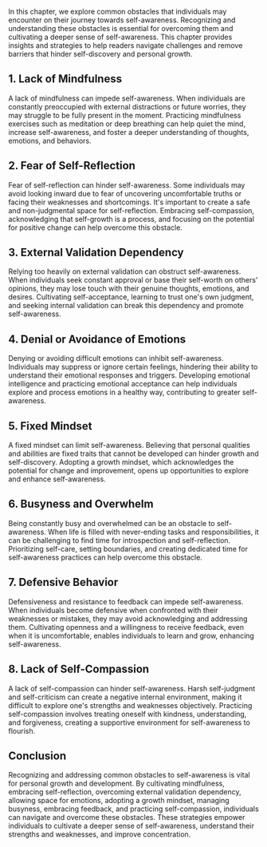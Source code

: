 
In this chapter, we explore common obstacles that individuals may encounter on their journey towards self-awareness. Recognizing and understanding these obstacles is essential for overcoming them and cultivating a deeper sense of self-awareness. This chapter provides insights and strategies to help readers navigate challenges and remove barriers that hinder self-discovery and personal growth.

**1. Lack of Mindfulness**
--------------------------

A lack of mindfulness can impede self-awareness. When individuals are constantly preoccupied with external distractions or future worries, they may struggle to be fully present in the moment. Practicing mindfulness exercises such as meditation or deep breathing can help quiet the mind, increase self-awareness, and foster a deeper understanding of thoughts, emotions, and behaviors.

**2. Fear of Self-Reflection**
------------------------------

Fear of self-reflection can hinder self-awareness. Some individuals may avoid looking inward due to fear of uncovering uncomfortable truths or facing their weaknesses and shortcomings. It's important to create a safe and non-judgmental space for self-reflection. Embracing self-compassion, acknowledging that self-growth is a process, and focusing on the potential for positive change can help overcome this obstacle.

**3. External Validation Dependency**
-------------------------------------

Relying too heavily on external validation can obstruct self-awareness. When individuals seek constant approval or base their self-worth on others' opinions, they may lose touch with their genuine thoughts, emotions, and desires. Cultivating self-acceptance, learning to trust one's own judgment, and seeking internal validation can break this dependency and promote self-awareness.

**4. Denial or Avoidance of Emotions**
--------------------------------------

Denying or avoiding difficult emotions can inhibit self-awareness. Individuals may suppress or ignore certain feelings, hindering their ability to understand their emotional responses and triggers. Developing emotional intelligence and practicing emotional acceptance can help individuals explore and process emotions in a healthy way, contributing to greater self-awareness.

**5. Fixed Mindset**
--------------------

A fixed mindset can limit self-awareness. Believing that personal qualities and abilities are fixed traits that cannot be developed can hinder growth and self-discovery. Adopting a growth mindset, which acknowledges the potential for change and improvement, opens up opportunities to explore and enhance self-awareness.

**6. Busyness and Overwhelm**
-----------------------------

Being constantly busy and overwhelmed can be an obstacle to self-awareness. When life is filled with never-ending tasks and responsibilities, it can be challenging to find time for introspection and self-reflection. Prioritizing self-care, setting boundaries, and creating dedicated time for self-awareness practices can help overcome this obstacle.

**7. Defensive Behavior**
-------------------------

Defensiveness and resistance to feedback can impede self-awareness. When individuals become defensive when confronted with their weaknesses or mistakes, they may avoid acknowledging and addressing them. Cultivating openness and a willingness to receive feedback, even when it is uncomfortable, enables individuals to learn and grow, enhancing self-awareness.

**8. Lack of Self-Compassion**
------------------------------

A lack of self-compassion can hinder self-awareness. Harsh self-judgment and self-criticism can create a negative internal environment, making it difficult to explore one's strengths and weaknesses objectively. Practicing self-compassion involves treating oneself with kindness, understanding, and forgiveness, creating a supportive environment for self-awareness to flourish.

**Conclusion**
--------------

Recognizing and addressing common obstacles to self-awareness is vital for personal growth and development. By cultivating mindfulness, embracing self-reflection, overcoming external validation dependency, allowing space for emotions, adopting a growth mindset, managing busyness, embracing feedback, and practicing self-compassion, individuals can navigate and overcome these obstacles. These strategies empower individuals to cultivate a deeper sense of self-awareness, understand their strengths and weaknesses, and improve concentration.

